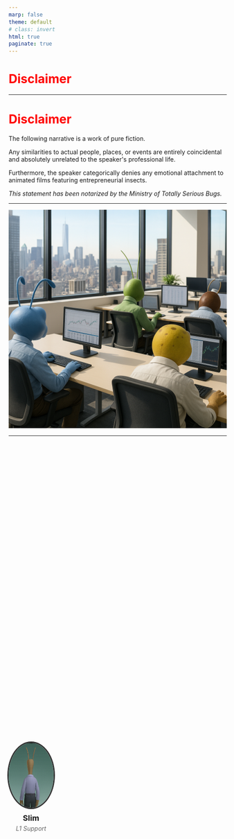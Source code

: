 ```yaml
---
marp: false
theme: default
# class: invert
html: true
paginate: true
---
```

<!-- header: 'A Bug's Life by Tathagata Dasgupta' -->
# <!--fit--> <span style="color:red;">Disclaimer</span>

--- 
# <span style="color:red;">Disclaimer</span>
The following narrative is a work of pure fiction.  

Any similarities to actual people, places, or events are entirely coincidental and absolutely unrelated to the speaker's professional life.  

Furthermore, the speaker categorically denies any emotional attachment to animated films featuring entrepreneurial insects.  

_This statement has been notarized by the Ministry of Totally Serious Bugs._

---


<!-- _class: split -->

![bg left:60%](assets/01_office.png)

---

<style>
.character-grid {
  display: grid;
  grid-template-columns: repeat(4, 1fr);
  grid-template-rows: repeat(2, 1fr);
  gap: 20px 30px;
  height: 80vh;
  align-items: center;
  justify-items: center;
}

.character-grid img {
  width: 150px;
  height: 150px;
  border-radius: 50%;
  object-fit: cover;
  border: 3px solid #333;
}

.character-item {
  display: flex;
  flex-direction: column;
  align-items: center;
  text-align: center;
}

.character-item h3 {
  margin-top: 10px;
  margin-bottom: 5px;
  font-size: 18px;
  font-weight: bold;
}

.character-item p {
  margin: 0;
  font-size: 14px;
  color: #666;
  font-style: italic;
}
</style>


<div class="character-grid">
  <div class="character-item">
    <img src="assets/slim.png" alt="Slim">
    <h3>Slim</h3>
    <p>L1 Support</p>
  </div>
</div>

---

![bg fit](assets/01_slack_01.png)

---

<div class="character-grid">
  <div class="character-item">
    <img src="assets/slim.png" alt="Slim">
    <h3>Slim</h3>
    <p>L1 Support</p>
  </div>
  <div class="character-item">
    <img src="assets/hopper.png" alt="Hopper">
    <h3>Hopper</h3>
    <p>Client - Goldkern Husks</p>
  </div>
</div>

---

![bg fit](assets/01_slack_02.png)

---

<div class="character-grid">
  <div class="character-item">
    <img src="assets/slim.png" alt="Slim">
    <h3>Slim</h3>
    <p>L1 Support</p>
  </div>
  <div class="character-item">
    <img src="assets/hopper.png" alt="Hopper">
    <h3>Hopper</h3>
    <p>Client - Goldkern Husks</p>
  </div>
  <div class="character-item">
    <img src="assets/dot.png" alt="Dot">
    <h3>Dot</h3>
    <p>Incident Manager</p>
  </div>
</div>

---

![bg fit](assets/01_slack_03.png)

---

<div class="character-grid">
  <div class="character-item">
    <img src="assets/slim.png" alt="Slim">
    <h3>Slim</h3>
    <p>L1 Support</p>
  </div>
  <div class="character-item">
    <img src="assets/hopper.png" alt="Hopper">
    <h3>Hopper</h3>
    <p>Client - Goldkern Husks</p>
  </div>
  <div class="character-item">
    <img src="assets/dot.png" alt="Dot">
    <h3>Dot</h3>
    <p>Incident Manager</p>
  </div>
  <div class="character-item">
    <img src="assets/atta.png" alt="Atta">
    <h3>Atta</h3>
    <p>Product Owner</p>
  </div>
  <div class="character-item">
    <img src="assets/rosie.png" alt="Rosie">
    <h3>Rosie</h3>
    <p>UI Team Lead</p>
  </div>
</div>

---

![bg fit](assets/01_slack_04.png)

---
![bg fit](assets/01_slack_05.png)

---

![bg fit](assets/01_slack_07.png)

---

<div class="character-grid">
  <div class="character-item">
    <img src="assets/slim.png" alt="Slim">
    <h3>Slim</h3>
    <p>L1 Support</p>
  </div>
  <div class="character-item">
    <img src="assets/hopper.png" alt="Hopper">
    <h3>Hopper</h3>
    <p>Client - Goldkern Husks</p>
  </div>
  <div class="character-item">
    <img src="assets/dot.png" alt="Dot">
    <h3>Dot</h3>
    <p>Incident Manager</p>
  </div>
  <div class="character-item">
    <img src="assets/atta.png" alt="Atta">
    <h3>Atta</h3>
    <p>Product Owner</p>
  </div>
  <div class="character-item">
    <img src="assets/rosie.png" alt="Rosie">
    <h3>Rosie</h3>
    <p>UI Team Lead</p>
  </div>
  <div class="character-item">
    <img src="assets/manny.png" alt="Manny">
    <h3>Manny</h3>
    <p>SRE Team</p>
  </div>
</div>

---
![bg fit](assets/01_slack_08.png)

---

![bg fit](assets/01_slack_09.png)

---

<div class="character-grid">
  <div class="character-item">
    <img src="assets/slim.png" alt="Slim">
    <h3>Slim</h3>
    <p>L1 Support</p>
  </div>
  <div class="character-item">
    <img src="assets/hopper.png" alt="Hopper">
    <h3>Hopper</h3>
    <p>Client - Goldkern Husks</p>
  </div>
  <div class="character-item">
    <img src="assets/dot.png" alt="Dot">
    <h3>Dot</h3>
    <p>Incident Manager</p>
  </div>
  <div class="character-item">
    <img src="assets/atta.png" alt="Atta">
    <h3>Atta</h3>
    <p>Product Owner</p>
  </div>
  <div class="character-item">
    <img src="assets/rosie.png" alt="Rosie">
    <h3>Rosie</h3>
    <p>UI Team Lead</p>
  </div>
  <div class="character-item">
    <img src="assets/manny.png" alt="Manny">
    <h3>Manny</h3>
    <p>SRE Team</p>
  </div>
  <div class="character-item">
    <img src="assets/heimlich.png" alt="Heimlich">
    <h3>Heimlich</h3>
    <p>Backend C++</p>
  </div>
</div>

---

![bg fit](assets/01_slack_10.png)

---

![bg fit](assets/01_slack_11.png)

---

![bg fit](assets/01_slack_12.png)

---

<div class="character-grid">
  <div class="character-item">
    <img src="assets/slim.png" alt="Slim">
    <h3>Slim</h3>
    <p>L1 Support</p>
  </div>
  <div class="character-item">
    <img src="assets/hopper.png" alt="Hopper">
    <h3>Hopper</h3>
    <p>Client - Goldkern Husks</p>
  </div>
  <div class="character-item">
    <img src="assets/dot.png" alt="Dot">
    <h3>Dot</h3>
    <p>Incident Manager</p>
  </div>
  <div class="character-item">
    <img src="assets/atta.png" alt="Atta">
    <h3>Atta</h3>
    <p>Product Owner</p>
  </div>
  <div class="character-item">
    <img src="assets/rosie.png" alt="Rosie">
    <h3>Rosie</h3>
    <p>UI Team Lead</p>
  </div>
  <div class="character-item">
    <img src="assets/manny.png" alt="Manny">
    <h3>Manny</h3>
    <p>SRE Team</p>
  </div>
  <div class="character-item">
    <img src="assets/heimlich.png" alt="Heimlich">
    <h3>Heimlich</h3>
    <p>Backend C++</p>
  </div>
    <div class="character-item">
    <img src="assets/flik.png" alt="Flik">
    <h3>Flik</h3>
    <p>Data Team Lead</p>
  </div>
</div>

---

![bg fit](assets/01_airflow.png)

---

![bg fit](assets/01_slack_15.png)


---

```bash
/data/nyse.ticker
/data/amex.ticker
/data/nasdaq.ticker
```
---

```
.
└── data
    ├── 2025-07-23
    │   ├── nyse.ticker
    │   ├── nasdaq.ticker
    | . |-- kraken.ticker
    │   └── amex.ticker
    ├── 2025-07-24
    │   ├── nyse.ticker
    │   ├── nasdaq.ticker
    │   └── amex.ticker
    └── 2025-07-25
        ├── nyse.ticker
        ├── nasdaq.ticker
        └── amex.ticker
```

---

```python
EXCHANGES = ["nyse", "nasdaq", "amex", "kraken"]
base_path = "/data"

for ex in EXCHANGES:
    file_path = os.path.join(base_path, f"{ex}.ticker")
    if os.path.exists(file_path):
        os.remove(file_path)
```


---

```python
import os

EXCHANGES = ["nyse", "nasdaq", "amex", "kraken"]
BASE_DIR = "/data"

for entry in os.listdir(BASE_DIR):
    day_dir = os.path.join(BASE_DIR, entry)
    if os.path.isdir(day_dir):
        for ex in EXCHANGES:
            file_path = os.path.join(day_dir, f"{ex}.ticker")
            if os.path.exists(file_path):
                os.remove(file_path)
                print(f"Deleted: {file_path}")

```
---
# <!--fit--> To Be Continued ...

---

![alt text](assets/01_lseg.png)
# A Bug's Life
by Tathagata Dasgupta (T)
Low Latency Engineering

---

![bg fit left:60%](assets/01_dev_sre.png)
  

---
<!-- _class: split -->

![bg fit left:50%](assets/01_front_row_seats.png)
✅ Patch deployed ➡️ bug is fixed


---
![bg fit left:50%](assets/01_front_row_seats.png)
                ➡️ What else needs a patch?
                 

---

🐞 The New Normal

📊 Measure Baselines 

🔄 Change Workflows 

🤝 Build Partnerships

---
🐞 The New Normal  &nbsp;&nbsp;&nbsp;&nbsp;&nbsp;&nbsp;&nbsp;&nbsp; <span style="color:red;">_Why_</span> change our attitude toward bugs?  

📊 Measure Baselines 

🔄 Change Workflows   

🤝 Build Partnerships

---
🐞 The New Normal  &nbsp;&nbsp;&nbsp;&nbsp;&nbsp;&nbsp;&nbsp;&nbsp; <span style="color:red;">_Why_</span> change our attitude toward bugs?  

📊 Measure Baselines  &nbsp;&nbsp;&nbsp;&nbsp;&nbsp;<span style="color:red;">_Where_</span> are we today?  

🔄 Change Workflows   

🤝 Build Partnerships  

---
🐞 The New Normal  &nbsp;&nbsp;&nbsp;&nbsp;&nbsp;&nbsp;&nbsp;&nbsp; <span style="color:red;">_Why_</span> change our attitude toward bugs?  

📊 Measure Baselines  &nbsp;&nbsp;&nbsp;&nbsp;&nbsp;<span style="color:red;">_Where_</span> are we today?  

🔄 Change Workflows  &nbsp;&nbsp;&nbsp;&nbsp; <span style="color:red;">_What_</span> needs to change?  

🤝 Build Partnerships

---

🐞 The New Normal  &nbsp;&nbsp;&nbsp;&nbsp;&nbsp;&nbsp;&nbsp;&nbsp; <span style="color:red;">_Why_</span> change our attitude toward bugs?  

📊 Measure Baselines  &nbsp;&nbsp;&nbsp;&nbsp;&nbsp;<span style="color:red;">_Where_</span> are we today?  

🔄 Change Workflows  &nbsp;&nbsp;&nbsp;&nbsp; <span style="color:red;">_What_</span> needs to change?  

🤝 Build Partnerships  &nbsp;&nbsp;&nbsp;&nbsp;&nbsp;&nbsp; <span style="color:red;">_How_</span> do we make it happen?  

---

# 🐞 The New Normal  
<span style="color:red;">_Why_</span> change our attitude toward bugs?


---
<!-- _class: split -->

# <span style="color:red;">BUGS == LOSS</span>

![bg left fit](assets/01_order_vs_got.png)
➡️ **value to the customer**


---

<!-- _class: split -->
![bg left fit](assets/01_knight_capital.png)
# <span style="color:red;">BUGS == LOSS</span>
➡️ value to the customer 
➡️ **financial**, reputation, human life


---

<!-- _class: split; -->
![bg left fit](assets/01_reputation.png)
# <span style="color:red;">BUGS == LOSS</span>
➡️ value to the customer 
➡️ financial, **reputation**, human life

---

<!-- _class: split -->
![bg left fit](assets/01_boeing.png)
# <span style="color:red;">BUGS == LOSS</span>
➡️ value to the customer 
➡️ financial, reputation, **human life**

---
<!-- _class: split -->
![bg left fit](assets/01_blame.png)
# <span style="color:red;">BUGS == BLAME</span>
➡️ value to the customer 
➡️ financial, reputation, human life
➡️ **pride, ownership, craftsmanship**

_hasn't this always been like that?_

---

![bg vertical h:300](assets/01_anthropic.png)
![bg h:300](assets/01_meta.png)
![bg h:200](assets/01_microsoft.png)
![bg h:300](assets/01_google.png)

---
<!-- _class: split -->
![bg left fit](assets/01_vibecoding.png)
⚡ Coding at the speed of thought
🦥 Debugging at the speed of sloth 

---
<!-- _class: split -->
![bg left fit](assets/01_pr.png)
# <span style="color:red;">Mo code, mo bugs</span>
➡️ blame the author
➡️ blame the ~~author~~ reviewer
➡️ blame the ~~author~~ ~~reviewer~~ agent?

---

![bg left fit](assets/01_agent_gone_wild.png)

---

![bg fit](assets/01_replit.png)

---
# 🐞 Right Mindset

* opportunity to plug the gaps, not a blame game
* learning checkpoints, not personal failures
* debugging as a discipline, not just occasional damage control
---

# 📊 Measure Baselines  
<span style="color:red;">_Where_</span> are we today? 

---
<!-- _class: split -->
![bg left fit](assets/01_gaming_metrics.png)
> If you can't measure it, you can't improve it.
* code coverage
* test pass rate
* cyclomatic complexity

---

# Yet more metrics
<!-- _class: split -->
![bg left fit](assets/dora-swiper.gif)
DORA
DevOps Research and Assessment 

---
## DORA Metrics: What to Ask

| **Metric**                 | **Key Question**                  |
|----------------------------|-----------------------------------|
| **Deployment Frequency**   | How often do we deploy to prod?   |
| **Lead Time for Changes**  | What slows down our releases?     |
| **Change Failure Rate**    | Why do our changes break things?  |
| **Time to Restore Service**| How quickly do we recover?        |



---
## How often do you deploy to prod?

| **Metric**               | **High Performers**       | **Mid Performers**        | **Low Performers**        |
|---------------------------|---------------------------|----------------------------|----------------------------|
| **Deployment Frequency**  | **Multiple times/day**    | Weekly to monthly          | Less than monthly          |

* one metric to rule them all 💕

---

## Why can't you deploy more often?
<!-- _class: split -->
| **Metric**               | **High Performers**       | **Mid Performers**        | **Low Performers**        |
|---------------------------|---------------------------|----------------------------|----------------------------|
| **Lead Time for Changes** | **Hours**                | Days                       | Weeks to months            |

> Too many manual steps?
> Slow build times?
> Slow test execution?
> Too many approvals?
> Architectural limitations to achieve zero downtime deployments?
> Upstream dependencies and Downstream impact?

---

## How often do your changes fail?

| **Metric**               | **High Performers**       | **Mid Performers**        | **Low Performers**        |
|---------------------------|---------------------------|----------------------------|----------------------------|
| **Change Failure Rate**   | **<15%**                 | 15-30%                     | >30%                       |
> Technical debt with brittle areas in the code base that need refactoring?
> Are there gaps in your testing pyramid?
> Are new tests getting added for every bug fix?
> Are regression tests flaky?
> Does your pre-prod environment mirror production?
> Quality of Test data - velocity, variety, volume?


---

## How fast do you bounce back?

| **Metric**               | **High Performers**       | **Mid Performers**        | **Low Performers**        |
|---------------------------|---------------------------|----------------------------|----------------------------|
| **Time to Restore Service** | **<1 hour**             | <1 day                     | >1 day                     |
> Are the Alert Quality and Volume good enough? 
> Are your runbooks, support rotation, upcoming release pages up to date? 
> Are there knowledge and access control gaps in your team? 
> Are the team members feeling safe during a crisis? 
> Are there back up plan when the key people are unavailable?

---
## DORA
| **Metric**               | **High Performers**       | **Mid Performers**        | **Low Performers**        |
|---------------------------|---------------------------|----------------------------|----------------------------|
| **Deployment Frequency**  | Multiple times/day        | Weekly to monthly          | Less than monthly          |
| **Lead Time for Changes** | Hours                    | Days                       | Weeks to months            |
| **Change Failure Rate**   | <15%                     | 15-30%                     | >30%                       |
| **Time to Restore Service** | <1 hour                 | <1 day                     | >1 day                     |

---

🔄 Change Workflows  &nbsp;&nbsp;&nbsp;&nbsp; <span style="color:red;">_What_</span> needs to change? 

---

<!-- _class: split -->
![bg fit](assets/01_shift_left.png)


---

![traditional](assets/01_traditional.png)

---

![shiftleft](assets/01_shiftleft.png)

---
<!-- _class: split -->
![bg left fit](assets/01_shiftleft.png)
# Sounds familiar?
- **Test Driven Development**
- **Pair Programming**


---

![bg left fit](assets/01_shiftleft.png)
# Dev Experience
> Happy devs ship better code 
- DevContainers
- Pre-commit Hooks for Lint, Code Quality, Security Scanning
- Meta prompts (CLAUDE.md)

---

<!-- _class: split -->
![bg left fit](assets/01_shiftleft.png)
# Observability
> Customer should not be part of your monitoring stack!
- Actionable alerts, not noise
- Dashboards for debugging, alerts for action
- Logs, Metrics, Traces are the besties you need
- Periodic reviews of alert and thresholds

---
<!-- _class: split -->
![bg left fit](assets/01_shiftleft.png)
# Deployments
- Blue Green, Canary
- Synthetic Monitoring
- Feature Flags
- Chaos Engineering

---
![bg left fit](assets/01_shiftleft.png)
# Partnership 
> bugs that happen before the code
- Empathy
- Trust
- Honest Communication

---
<!-- _class: split -->

![bg left:60%](assets/01_office.png)

---

# Postmortem Action Items

**WHO** does **WHAT** by **WHEN**

---

<div class="character-grid">
  <div class="character-item">
    <img src="assets/slim.png" alt="Slim">
    <h3>Slim</h3>
    <p>L1 Support</p>
  </div>
  <div class="character-item">
    <img src="assets/dot.png" alt="Dot">
    <h3>Dot</h3>
    <p>Incident Manager</p>
  </div>
  <div class="character-item">
    <img src="assets/atta.png" alt="Atta">
    <h3>Atta</h3>
    <p>Product Owner</p>
  </div>
  <div class="character-item">
    <img src="assets/rosie.png" alt="Rosie">
    <h3>Rosie</h3>
    <p>UI Team Lead</p>
  </div>
  <div class="character-item">
    <img src="assets/manny.png" alt="Manny">
    <h3>Manny</h3>
    <p>SRE Team</p>
  </div>
  <div class="character-item">
    <img src="assets/heimlich.png" alt="Heimlich">
    <h3>Heimlich</h3>
    <p>Backend C++</p>
  </div>
    <div class="character-item">
    <img src="assets/flik.png" alt="Flik">
    <h3>Flik</h3>
    <p>Data Team Lead</p>
  </div>
</div>


---
# Short Term

<style>
.profile-img {
  width: 40px;
  height: 40px;
  border-radius: 50%;
  object-fit: cover;
  border: 2px solid #333;
}
</style>

|**Team**| **What**                          | **Who** |
|----|-------------------------------------|---------|
|SRE | Alert on 85% of disk usage & Runbook update             | <img src="assets/manny.png" class="profile-img"> |
|Data| Add tests and error handling, move purger job to Airflow  | <img src="assets/flik.png" class="profile-img"> |
|UI  | Improve Signal to Noise ratio, refactoring third party lib errors         | <img src="assets/rosie.png" class="profile-img"> |
|C++ | Update Support rotation calendar, ensure secondary support person        | <img src="assets/heimlich.png" class="profile-img"> |


---
# Long Term

| **Team** | **Focus**                                                                 | **DORA Metric**         |
|----------|----------------------------------------------------------------------------|-------------------------|
| SRE      | Notifications for releases and drift detection to keep everyone informed   | Deployment Frequency    |
| C++      | Reduce build times by 5%                                                   | Lead Time for Changes   |
| Data     | Enhance data quality in non-production environments                        | Change Failure Rate     |
| UI       | Implement synthetic UI tests for post release validations                  | Time to Restore Service |

---

# A Bug's Life

A bug fix is rarely a quick code change.
A bug's life is a lesson in software development.

_What else needs a patch_?
Is it our architecture? Our processes? Or is it us?

Technology will keep moving faster than we can keep up with.
Crisis will always be a part of software development.

How we respond to change and crisis, will define us and our products.
So lets be little kind to each other, and also to ourselves.

---

![bg fit](assets/01_speakers_lounge.png)